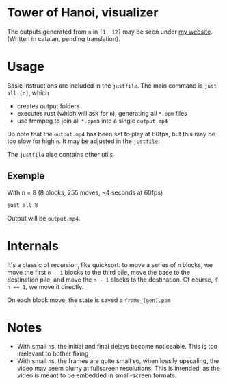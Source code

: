 # Tower of Hanoi, visualizer

The outputs generated from `n` in `[1, 12]` may be seen under [my website](https://amatgil.cat/altres/torres_hanoi). 
(Written in catalan, pending translation).

# Usage
Basic instructions are included in the `justfile`. The main command is `just all [n]`, which 
- creates output folders
- executes rust (which will ask for `n`), generating all `*.ppm` files
- use fmmpeg to join all `*.ppm`s into a single `output.mp4`

Do note that the `output.mp4` has been set to play at 60fps, but this may be too slow for high `n`.
It may be adjusted in the `justfile`:

The `justfile` also contains other utils 

## Exemple
With n = 8 (8 blocks, 255 moves, ~4 seconds at 60fps)

```bash
just all 8 
```
Output will be `output.mp4`.

# Internals
It's a classic of recursion, like quicksort: to move a series of `n` blocks, we move the first `n - 1`
blocks to the third pile, move the base to the destination pile, and move the `n - 1` blocks to the 
destination. Of course, if `n == 1`, we move it directly.

On each block move, the state is saved a `frame_[gen].ppm`

# Notes
- With small `n`s, the initial and final delays become noticeable. This is too irrelevant to bother fixing
- With small `n`s, the frames are quite small so, when lossily upscaling, the video may seem blurry at fullscreen resolutions.
This is intended, as the video is meant to be embedded in small-screen formats.
